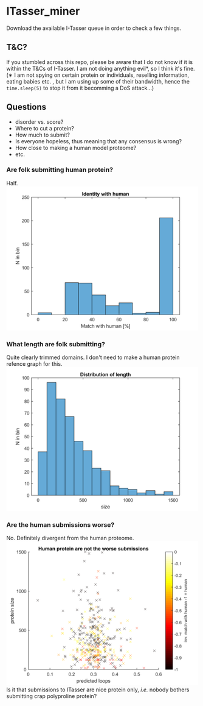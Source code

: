 # ITasser_miner
Download the available I-Tasser queue in order to check a few things.

## T&C?
If you stumbled across this repo, please be aware that I do not know if it is within the T&Cs of I-Tasser.
I am not doing anything evil*, so I think it's fine.              
(&lowast; I am not spying on certain protein or individuals, reselling information, eating babies etc. , but I am using up some of their bandwidth, hence the `time.sleep(5)` to stop it from it becomming a DoS attack...)

## Questions

* disorder vs. score?
* Where to cut a protein?
* How much to submit?
* Is everyone hopeless, thus meaning that any consensus is wrong?
* How close to making a human model proteome?
* etc.

### Are folk submitting human protein?
Half.
![distro](human_histo.png)

### What length are folk submitting?
Quite clearly trimmed domains. I don't need to make a human protein refence graph for this.
![distro](length_histo.png)

### Are the human submissions worse?
No. Definitely divergent from the human proteome.
![distro](size_disorder.png)
Is it that submissions to ITasser are nice protein only, _i.e._ nobody bothers submitting crap polyproline protein?
